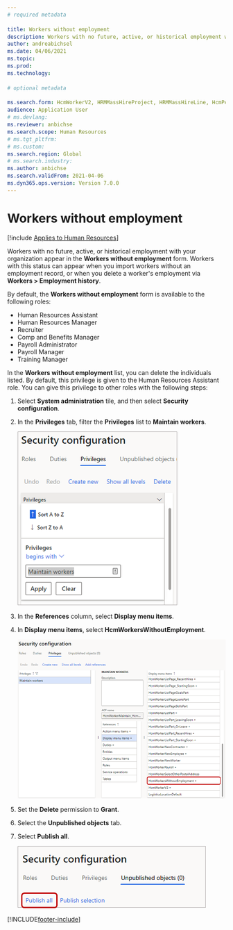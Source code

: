```yaml
--- 
# required metadata 
 
title: Workers without employment
description: Workers with no future, active, or historical employment with your organization appear in the Workers without employment form. 
author: andreabichsel
ms.date: 04/06/2021
ms.topic: 
ms.prod:  
ms.technology:  
 
# optional metadata 
 
ms.search.form: HcmWorkerV2, HRMMassHireProject, HRMMassHireLine, HcmPersonnelManagementWorkspace
audience: Application User 
# ms.devlang:  
ms.reviewer: anbichse
ms.search.scope: Human Resources
# ms.tgt_pltfrm:  
# ms.custom:  
ms.search.region: Global
# ms.search.industry: 
ms.author: anbichse
ms.search.validFrom: 2021-04-06
ms.dyn365.ops.version: Version 7.0.0 
---
```


# Workers without employment

[!include [Applies to Human Resources](../includes/applies-to-hr.md)]

Workers with no future, active, or historical employment with your organization appear in the **Workers without employment** form. Workers with this status can appear when you import workers without an employment record, or when you delete a worker's employment via **Workers > Employment history**.

By default, the **Workers without employment** form is available to the following roles:

- Human Resources Assistant
- Human Resources Manager
- Recruiter
- Comp and Benefits Manager
- Payroll Administrator
- Payroll Manager
- Training Manager

In the **Workers without employment** list, you can delete the individuals listed. By default, this privilege is given to the Human Resources Assistant role. You can give this privilege to other roles with the following steps:

1. Select **System administration** tile, and then select **Security configuration**.

2. In the **Privileges** tab, filter the **Privileges** list to **Maintain workers**.

   [![Filter Privileges list](./media/hr-personnel-workers-without-employment-filter.png)](./media/hr-personnel-workers-without-employment-filter.png)

3. In the **References** column, select **Display menu items**.

4. In **Display menu items**, select **HcmWorkersWithoutEmployment**.

   [![Filter Privileges list](./media/hr-personnel-workers-without-employment-select.png)](./media/hr-personnel-workers-without-employment-select.png)

5. Set the **Delete** permission to **Grant**.

6. Select the **Unpublished objects** tab.

7. Select **Publish all**.

   [![Publish changes](./media/hr-personnel-workers-without-employment-publish.png)](./media/hr-personnel-workers-without-employment-publish.png)

[!INCLUDE[footer-include](../includes/footer-banner.md)]